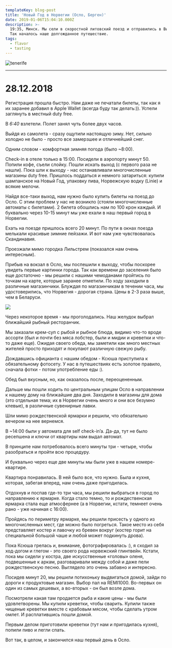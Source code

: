 ```yaml
---
templateKey: blog-post
title: 'Новый Год в Норвегии (Осло, Берген)'
date: 2019-01-06T15:04:10.000Z
description: >-
  19:35, Минск. Мы сели в скоростной литовский поезд и отправились в Вильнюс…
  Так началось наше долгожданное путешествие.
tags:
  - flavor
  - tasting
---
```

![tenerife](/images/reine-village-lofoten-islands-norway-winter.jpg "tenerife")

****

# 28.12.2018 

Регистрация прошла быстро. Нам даже не печатали билеты, так как я их заранее добавил в Apple Wallet (всегда буду так делать:)). Успели заглянуть в местный duty free.

В _6:40_ взлетели. Полет занял чуть более двух часов.

Выйдя из самолета - сразу ощутили настоящую зиму. Нет, сильно холодно не было - просто все замерзшее и отличнейший снег.

Одним словом - комфортная зимняя погода (было ~8:00).

Check-in в отеле только в 15:00. Посидели в аэропорту минут 50. Попили кофе, съели слойку. Пошли искать выход (с первого раза не нашли). Пока шли к выходу - нас останавливали многочисленные магазины duty free. Пришлось поддаться и немного затариться: купили шампанское на Новый Год, упаковку пива, Норвежскую водку (Linie) и всякие мелочи.

Найдя все-таки выход, нам нужно было купить билеты на поезд до Осло. С этим проблем у нас не возникло (стояли многочисленные автоматы с билетами). 2 билета обошлись нам по 100 крон каждый. И буквально через 10-15 минут мы уже ехали в наш первый город в Норвегии.



Ехать на поезде пришлось всего 20 минут. По пути в окнах поезда мелькали красивые зимние пейзажи. И вот нам уже чувствовалась Скандинавия.

Проезжали мимо городка Лильстрем (показался нам очень интересным).



Прибыв на вокзал в Осло, мы поспешили к выходу, чтобы поскорее увидеть первые картинки города. Так как времени до заселения было еще достаточно - мы решили с нашими чемоданами пройтись по точкам на карте, которые заранее отметили. По ходу заходили в различные магазинчики. Блуждая по магазинчикам в течении часа, мы удостоверились, что Норвегия - дорогая страна. Цены в 2-3 раза выше, чем в Беларуси.

![](/images/2018-12-28-12.53.34.jpg)

Через некоторое время - мы проголодались. Наш желудок выбрал ближайший рыбный ресторанчик.

Мы заказали крем-суп с рыбой и рыбное блюда, видимо что-то вроде ассорти (был и почти без мяса лобстер, были и мидии и креветки и что-то даже еще). Ожидая своего обеда, мы заметили как много местных жителей просто приходят и покупают различную свежую рыбу.

Дождавшись официанта с нашим обедом - Ксюша приступила к обязательному фотосету. У нас в путешествиях есть золотое правило, сначала фотки - потом употребление еды :).

Обед был вкусным, но, как оказалось после, переоцененным.



Дальше мы пошли ходить по центральным улицам Осло в направлении к нашему дому на ближайшие два дня. Заходили в магазины для дома (это отдельная тема; их в Норвегии очень много и они все безумно клевые), в различные сувенирные лавки.

Шли мимо рождественской ярмарки и решили, что обязательно вечером на нее вернемся.



В ~14:00 были у автомата для self check-in’a. Да-да, тут не было ресепшена и ключи от квартиры нам выдал автомат.

В принципе нам потребовалось всего минуты три - четыре, чтобы разобраться и пройти всю процедуру.

И буквально через еще две минуты мы были уже в нашем номере-квартире.

Квартира понравилась. В ней было все, что нужно. Была и кухня, которая, забегая вперед, нам очень даже пригодилась.

Отдохнув и поспав где-то три часа, мы решили выбраться в город по направлению к ярмарке. Когда стало темно, то и рождественская ярмарка стала еще атмосфернее (а в Норвегии, кстати, темнеет очень рано - уже начиная с 16:00).

Пройдясь по периметру ярмарке, мы решили присесть у одного из многочисленных мест, где можно было погреться. Такое место из себя представляет костер и лавочку из бревен вокруг (костер горит на специальной большой чаше и любой может подкинуть дрова).

Пока Ксюша грелась и, внимание, фотографировалась :), я сходил за ход-догом и глегом - это своего рода норвежский глинтвейн. Кстати, пока мы сидели у костра, две искусственные «головы» оленя, подвешенные к аркам, разговаривали между собой и даже пели рождественскую песню. Выглядело это очень забавно и интересно.

Посидев минут 20, мы решили потихоньку выдвигаться домой, зайди по дороги к продуктовые магазин. Выбор пал на REMI1000. Во-первых он один из самых дешевых, а во-вторых - он был возле дома.

Посмотрели какая там продается рыба и какие цены - мы были удовлетворены. Мы купили креветки, чтобы сварить. Купили также чищеные креветки вместе с крабовым мясом, чтобы сделать утром омлет. И расплатившись пошли домой.

Первым делом приготовили креветки (тут нам и пригодилась кухня), попили пиво и легли спать.

Вот так, в целом, и закончился наш первый день в Осло.
